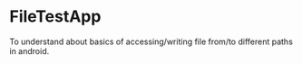 # FileTestApp
To understand about basics of accessing/writing file from/to different paths in android. 
